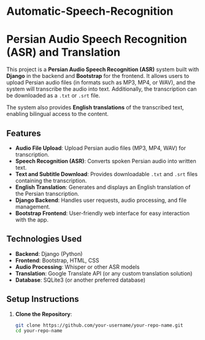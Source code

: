 # Automatic-Speech-Recognition

# Persian Audio Speech Recognition (ASR) and Translation

This project is a **Persian Audio Speech Recognition (ASR)** system built with **Django** in the backend and **Bootstrap** for the frontend. It allows users to upload Persian audio files (in formats such as MP3, MP4, or WAV), and the system will transcribe the audio into text. Additionally, the transcription can be downloaded as a `.txt` or `.srt` file. 

The system also provides **English translations** of the transcribed text, enabling bilingual access to the content.

## Features

- **Audio File Upload**: Upload Persian audio files (MP3, MP4, WAV) for transcription.
- **Speech Recognition (ASR)**: Converts spoken Persian audio into written text.
- **Text and Subtitle Download**: Provides downloadable `.txt` and `.srt` files containing the transcription.
- **English Translation**: Generates and displays an English translation of the Persian transcription.
- **Django Backend**: Handles user requests, audio processing, and file management.
- **Bootstrap Frontend**: User-friendly web interface for easy interaction with the app.

## Technologies Used

- **Backend**: Django (Python)
- **Frontend**: Bootstrap, HTML, CSS
- **Audio Processing**: Whisper or other ASR models
- **Translation**: Google Translate API (or any custom translation solution)
- **Database**: SQLite3 (or another preferred database)
  
## Setup Instructions

1. **Clone the Repository**:
   ```bash
   git clone https://github.com/your-username/your-repo-name.git
   cd your-repo-name
